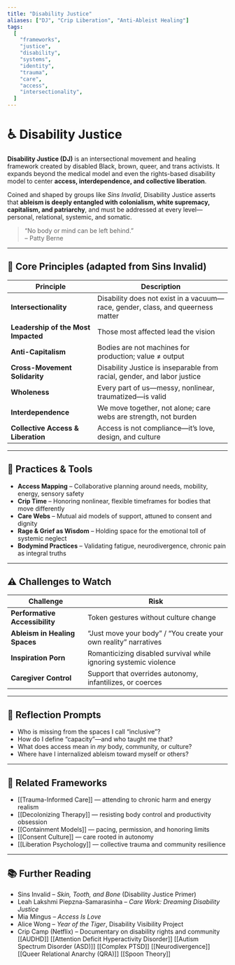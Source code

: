 ```yaml
---
title: "Disability Justice"
aliases: ["DJ", "Crip Liberation", "Anti-Ableist Healing"]
tags:
  [
    "frameworks",
    "justice",
    "disability",
    "systems",
    "identity",
    "trauma",
    "care",
    "access",
    "intersectionality",
  ]
---
```


<!-- @format -->

# ♿ Disability Justice

**Disability Justice (DJ)** is an intersectional movement and healing framework created by disabled Black, brown, queer, and trans activists. It expands beyond the medical model and even the rights-based disability model to center **access, interdependence, and collective liberation**.

Coined and shaped by groups like _Sins Invalid_, Disability Justice asserts that **ableism is deeply entangled with colonialism, white supremacy, capitalism, and patriarchy**, and must be addressed at every level—personal, relational, systemic, and somatic.

> “No body or mind can be left behind.”  
> – Patty Berne

---

## 🧠 Core Principles (adapted from Sins Invalid)

| Principle                           | Description                                                                     |
| ----------------------------------- | ------------------------------------------------------------------------------- |
| **Intersectionality**               | Disability does not exist in a vacuum—race, gender, class, and queerness matter |
| **Leadership of the Most Impacted** | Those most affected lead the vision                                             |
| **Anti-Capitalism**                 | Bodies are not machines for production; value ≠ output                          |
| **Cross-Movement Solidarity**       | Disability Justice is inseparable from racial, gender, and labor justice        |
| **Wholeness**                       | Every part of us—messy, nonlinear, traumatized—is valid                         |
| **Interdependence**                 | We move together, not alone; care webs are strength, not burden                 |
| **Collective Access & Liberation**  | Access is not compliance—it’s love, design, and culture                         |

---

## 🔄 Practices & Tools

- **Access Mapping** – Collaborative planning around needs, mobility, energy, sensory safety
- **Crip Time** – Honoring nonlinear, flexible timeframes for bodies that move differently
- **Care Webs** – Mutual aid models of support, attuned to consent and dignity
- **Rage & Grief as Wisdom** – Holding space for the emotional toll of systemic neglect
- **Bodymind Practices** – Validating fatigue, neurodivergence, chronic pain as integral truths

---

## ⚠️ Challenges to Watch

| Challenge                      | Risk                                                             |
| ------------------------------ | ---------------------------------------------------------------- |
| **Performative Accessibility** | Token gestures without culture change                            |
| **Ableism in Healing Spaces**  | “Just move your body” / “You create your own reality” narratives |
| **Inspiration Porn**           | Romanticizing disabled survival while ignoring systemic violence |
| **Caregiver Control**          | Support that overrides autonomy, infantilizes, or coerces        |

---

## 💬 Reflection Prompts

- Who is missing from the spaces I call “inclusive”?
- How do I define “capacity”—and who taught me that?
- What does access mean in _my_ body, community, or culture?
- Where have I internalized ableism toward myself or others?

---

## 🔗 Related Frameworks

- [[Trauma-Informed Care]] — attending to chronic harm and energy realism
- [[Decolonizing Therapy]] — resisting body control and productivity obsession
- [[Containment Models]] — pacing, permission, and honoring limits
- [[Consent Culture]] — care rooted in autonomy
- [[Liberation Psychology]] — collective trauma and community resilience

---

## 📚 Further Reading

- Sins Invalid – _Skin, Tooth, and Bone_ (Disability Justice Primer)
- Leah Lakshmi Piepzna-Samarasinha – _Care Work: Dreaming Disability Justice_
- Mia Mingus – _Access Is Love_
- Alice Wong – _Year of the Tiger_, Disability Visibility Project
- Crip Camp (Netflix) – Documentary on disability rights and community
  [[AUDHD]]
  [[Attention Deficit Hyperactivity Disorder]]
  [[Autism Spectrum Disorder (ASD)]]
  [[Complex PTSD]]
  [[Neurodivergence]]
  [[Queer Relational Anarchy (QRA)]]
  [[Spoon Theory]]
